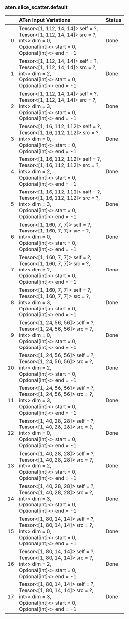 ### aten.slice_scatter.default
|    | ATen Input Variations                                                                                                                                 | Status   |
|---:|:------------------------------------------------------------------------------------------------------------------------------------------------------|:---------|
|  0 | Tensor<[1, 112, 14, 14]> self = ?,<br>Tensor<[1, 112, 14, 14]> src = ?,<br>int<> dim = 0,<br>Optional[int]<> start = 0,<br>Optional[int]<> end = -1   | Done     |
|  1 | Tensor<[1, 112, 14, 14]> self = ?,<br>Tensor<[1, 112, 14, 14]> src = ?,<br>int<> dim = 2,<br>Optional[int]<> start = 0,<br>Optional[int]<> end = -1   | Done     |
|  2 | Tensor<[1, 112, 14, 14]> self = ?,<br>Tensor<[1, 112, 14, 14]> src = ?,<br>int<> dim = 3,<br>Optional[int]<> start = 0,<br>Optional[int]<> end = -1   | Done     |
|  3 | Tensor<[1, 16, 112, 112]> self = ?,<br>Tensor<[1, 16, 112, 112]> src = ?,<br>int<> dim = 0,<br>Optional[int]<> start = 0,<br>Optional[int]<> end = -1 | Done     |
|  4 | Tensor<[1, 16, 112, 112]> self = ?,<br>Tensor<[1, 16, 112, 112]> src = ?,<br>int<> dim = 2,<br>Optional[int]<> start = 0,<br>Optional[int]<> end = -1 | Done     |
|  5 | Tensor<[1, 16, 112, 112]> self = ?,<br>Tensor<[1, 16, 112, 112]> src = ?,<br>int<> dim = 3,<br>Optional[int]<> start = 0,<br>Optional[int]<> end = -1 | Done     |
|  6 | Tensor<[1, 160, 7, 7]> self = ?,<br>Tensor<[1, 160, 7, 7]> src = ?,<br>int<> dim = 0,<br>Optional[int]<> start = 0,<br>Optional[int]<> end = -1       | Done     |
|  7 | Tensor<[1, 160, 7, 7]> self = ?,<br>Tensor<[1, 160, 7, 7]> src = ?,<br>int<> dim = 2,<br>Optional[int]<> start = 0,<br>Optional[int]<> end = -1       | Done     |
|  8 | Tensor<[1, 160, 7, 7]> self = ?,<br>Tensor<[1, 160, 7, 7]> src = ?,<br>int<> dim = 3,<br>Optional[int]<> start = 0,<br>Optional[int]<> end = -1       | Done     |
|  9 | Tensor<[1, 24, 56, 56]> self = ?,<br>Tensor<[1, 24, 56, 56]> src = ?,<br>int<> dim = 0,<br>Optional[int]<> start = 0,<br>Optional[int]<> end = -1     | Done     |
| 10 | Tensor<[1, 24, 56, 56]> self = ?,<br>Tensor<[1, 24, 56, 56]> src = ?,<br>int<> dim = 2,<br>Optional[int]<> start = 0,<br>Optional[int]<> end = -1     | Done     |
| 11 | Tensor<[1, 24, 56, 56]> self = ?,<br>Tensor<[1, 24, 56, 56]> src = ?,<br>int<> dim = 3,<br>Optional[int]<> start = 0,<br>Optional[int]<> end = -1     | Done     |
| 12 | Tensor<[1, 40, 28, 28]> self = ?,<br>Tensor<[1, 40, 28, 28]> src = ?,<br>int<> dim = 0,<br>Optional[int]<> start = 0,<br>Optional[int]<> end = -1     | Done     |
| 13 | Tensor<[1, 40, 28, 28]> self = ?,<br>Tensor<[1, 40, 28, 28]> src = ?,<br>int<> dim = 2,<br>Optional[int]<> start = 0,<br>Optional[int]<> end = -1     | Done     |
| 14 | Tensor<[1, 40, 28, 28]> self = ?,<br>Tensor<[1, 40, 28, 28]> src = ?,<br>int<> dim = 3,<br>Optional[int]<> start = 0,<br>Optional[int]<> end = -1     | Done     |
| 15 | Tensor<[1, 80, 14, 14]> self = ?,<br>Tensor<[1, 80, 14, 14]> src = ?,<br>int<> dim = 0,<br>Optional[int]<> start = 0,<br>Optional[int]<> end = -1     | Done     |
| 16 | Tensor<[1, 80, 14, 14]> self = ?,<br>Tensor<[1, 80, 14, 14]> src = ?,<br>int<> dim = 2,<br>Optional[int]<> start = 0,<br>Optional[int]<> end = -1     | Done     |
| 17 | Tensor<[1, 80, 14, 14]> self = ?,<br>Tensor<[1, 80, 14, 14]> src = ?,<br>int<> dim = 3,<br>Optional[int]<> start = 0,<br>Optional[int]<> end = -1     | Done     |

